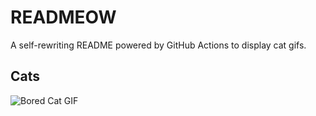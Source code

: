 # READMEOW

A self-rewriting README powered by GitHub Actions to display cat gifs.

## Cats

![Bored Cat GIF](https://media2.giphy.com/media/mlvseq9yvZhba/200.gif?cid=9acd02da0dldqxvastkynxr1r3mguikuryha2m71unjxw8x3&ep=v1_gifs_search&rid=200.gif&ct=g)
